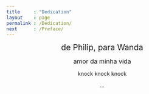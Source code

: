 ```yaml
---
title     : "Dedication"
layout    : page
permalink : /Dedication/
next      : /Preface/
---
```


<p style="text-align:center;">
  <span style="font-size:1.5em">de Philip, para Wanda</span>
</p>

<p style="text-align:center;">
  <span style="font-size:1.17em">amor da minha vida</span>
</p>

<p style="text-align:center;">
  <span style="font-size:1em">knock knock knock</span>
</p>

<p style="text-align:center;">
  <span style="font-size:1em">...</span>
</p>
